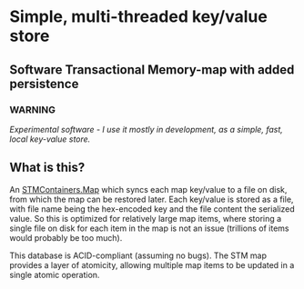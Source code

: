 # Simple, multi-threaded key/value store
## Software Transactional Memory-map with added persistence

### WARNING
*Experimental software - I use it mostly in development, as a simple, fast, local key-value store.*

## What is this?
An [STMContainers.Map](https://www.stackage.org/haddock/lts-7.3/stm-containers-0.2.15/STMContainers-Map.html) which syncs each map key/value to a file on disk, from which the map can be restored later. Each key/value is stored as a file, with file name being the hex-encoded key and the file content the serialized value. So this is optimized for relatively large map items, where storing a single file on disk for each item in the map is not an issue (trillions of items would probably be too much).

This database is ACID-compliant (assuming no bugs). The STM map provides a layer of atomicity, allowing multiple map items to be updated in a single atomic operation.


